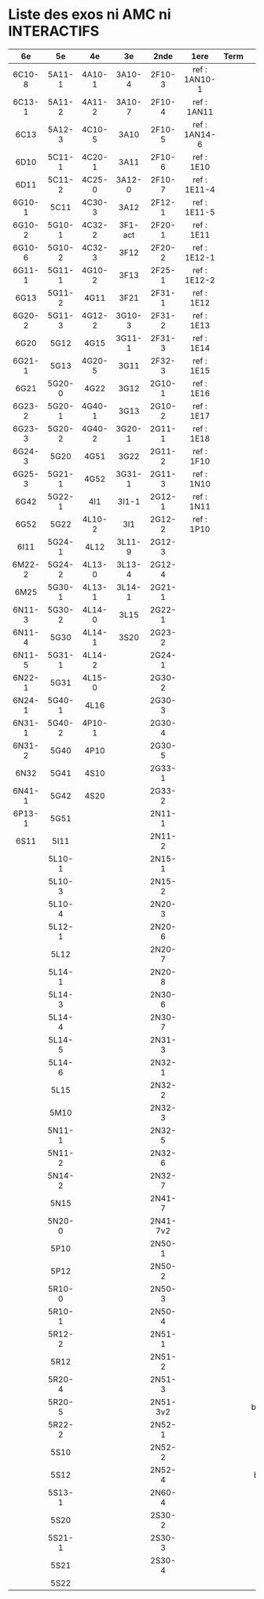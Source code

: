 # Liste des exos ni AMC ni INTERACTIFS

|6e|5e|4e|3e|2nde|1ere|Term|Reste|
|:-:|:-:|:-:|:-:|:-:|:-:|:-:|:-:|
|6C10-8|5A11-1|4A10-1|3A10-4|2F10-3|ref : 1AN10-1||beta3I12|
|6C13-1|5A11-2|4A11-2|3A10-7|2F10-4|ref : 1AN11||CM020|
|6C13|5A12-3|4C10-5|3A10|2F10-5|ref : 1AN14-6||CM021|
|6D10|5C11-1|4C20-1|3A11|2F10-6|ref : 1E10||ExC100|
|6D11|5C11-2|4C25-0|3A12-0|2F10-7|ref : 1E11-4||ExC101|
|6G10-1|5C11|4C30-3|3A12|2F12-1|ref : 1E11-5||HPC100|
|6G10-2|5G10-1|4C32-2|3F1-act|2F20-1|ref : 1E11||HPC103|
|6G10-6|5G10-2|4C32-3|3F12|2F20-2|ref : 1E12-1||HPC104|
|6G11-1|5G11-1|4G10-2|3F13|2F25-1|ref : 1E12-2||PEA11-1|
|6G13|5G11-2|4G11|3F21|2F31-1|ref : 1E12||PEA11|
|6G20-2|5G11-3|4G12-2|3G10-3|2F31-2|ref : 1E13||PEA12|
|6G20|5G12|4G15|3G11-1|2F31-3|ref : 1E14||PEA13|
|6G21-1|5G13|4G20-5|3G11|2F32-3|ref : 1E15||PEG20|
|6G21|5G20-0|4G22|3G12|2G10-1|ref : 1E16||PEG21|
|6G23-2|5G20-1|4G40-1|3G13|2G10-2|ref : 1E17||PEG22|
|6G23-3|5G20-2|4G40-2|3G20-1|2G11-1|ref : 1E18||PEG23|
|6G24-3|5G20|4G51|3G22|2G11-2|ref : 1F10||PEG24|
|6G25-3|5G21-1|4G52|3G31-1|2G11-3|ref : 1N10||P003|
|6G42|5G22-1|4I1|3I1-1|2G12-1|ref : 1N11||P004|
|6G52|5G22|4L10-2|3I1|2G12-2|ref : 1P10||P005|
|6I11|5G24-1|4L12|3L11-9|2G12-3|||P006|
|6M22-2|5G24-2|4L13-0|3L13-4|2G12-4|||P007|
|6M25|5G30-1|4L13-1|3L14-1|2G21-1|||P008|
|6N11-3|5G30-2|4L14-0|3L15|2G22-1|||P009|
|6N11-4|5G30|4L14-1|3S20|2G23-2|||P010|
|6N11-5|5G31-1|4L14-2||2G24-1|||P011|
|6N22-1|5G31|4L15-0||2G30-2|||P012|
|6N24-1|5G40-1|4L16||2G30-3|||P013|
|6N31-1|5G40-2|4P10-1||2G30-4|||P014|
|6N31-2|5G40|4P10||2G30-5|||P015|
|6N32|5G41|4S10||2G33-1|||P016|
|6N41-1|5G42|4S20||2G33-2|||P017|
|6P13-1|5G51|||2N11-1|||P018|
|6S11|5I11|||2N11-2|||P019|
||5L10-1|||2N15-1|||P020|
||5L10-3|||2N15-2|||beta2F31|
||5L10-4|||2N20-3|||beta3F23|
||5L12-1|||2N20-6|||beta3G15|
||5L12|||2N20-7|||beta3S20-1|
||5L14-1|||2N20-8|||beta3s21|
||5L14-3|||2N30-6|||beta4C31|
||5L14-4|||2N30-7|||beta4G20-3|
||5L14-5|||2N31-3|||beta4G20-4|
||5L14-6|||2N32-1|||beta5G30-2|
||5L15|||2N32-2|||beta6C33-1|
||5M10|||2N32-3|||beta6test2|
||5N11-1|||2N32-5|||beta6test2021|
||5N11-2|||2N32-6|||betaAleaFigure|
||5N14-2|||2N32-7|||betaAsymptotesObliques|
||5N15|||2N41-7|||betaEqCarreDansC|
||5N20-0|||2N41-7v2|||betaEqValAbs|
||5P10|||2N50-1|||betaEquations|
||5P12|||2N50-2|||betaEquationsLog|
||5R10-0|||2N50-3|||betaExo3d|
||5R10-1|||2N50-4|||betaExoLimite|
||5R12-2|||2N51-1|||betaExoSimpleMatthieu|
||5R12|||2N51-2|||betaModele10_simple_question-reponse|
||5R20-4|||2N51-3|||betaModele11_parametrable|
||5R20-5|||2N51-3v2|||betaModele20_plusieurs_types_de_questions|
||5R22-2|||2N52-1|||betaModele21_parametrables|
||5S10|||2N52-2|||betaModele22_avec_une_serie_de_valeurs|
||5S12|||2N52-4|||betaModele30_constructions_géométriques|
||5S13-1|||2N60-4|||betaModele31_parametrables|
||5S20|||2S30-2|||betaModele40_tableau_proportionnalite|
||5S21-1|||2S30-3|||betaModele41_tableau_signes_variations|
||5S21|||2S30-4|||betaModele50_Mathsteps|
||5S22||||||betaPol|
